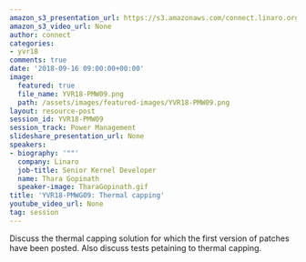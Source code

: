 ```yaml
---
amazon_s3_presentation_url: https://s3.amazonaws.com/connect.linaro.org/yvr18/presentations/yvr18-pmw09.pdf
amazon_s3_video_url: None
author: connect
categories:
- yvr18
comments: true
date: '2018-09-16 09:00:00+00:00'
image:
  featured: true
  file_name: YVR18-PMW09.png
  path: /assets/images/featured-images/YVR18-PMW09.png
layout: resource-post
session_id: YVR18-PMW09
session_track: Power Management
slideshare_presentation_url: None
speakers:
- biography: '""'
  company: Linaro
  job-title: Senior Kernel Developer
  name: Thara Gopinath
  speaker-image: TharaGopinath.gif
title: 'YVR18-PMWG09: Thermal capping'
youtube_video_url: None
tag: session
---
```


Discuss the thermal capping solution for which the first version of patches have been posted. Also discuss tests petaining to thermal capping.
